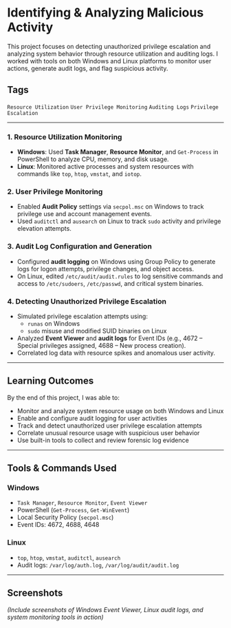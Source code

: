 # Identifying & Analyzing Malicious Activity

This project focuses on detecting unauthorized privilege escalation and analyzing system behavior through resource utilization and auditing logs. I worked with tools on both Windows and Linux platforms to monitor user actions, generate audit logs, and flag suspicious activity.

## Tags
`Resource Utilization` `User Privilege Monitoring` `Auditing Logs` `Privilege Escalation`

---

### 1. Resource Utilization Monitoring
- **Windows**: Used **Task Manager**, **Resource Monitor**, and `Get-Process` in PowerShell to analyze CPU, memory, and disk usage.
- **Linux**: Monitored active processes and system resources with commands like `top`, `htop`, `vmstat`, and `iotop`.

### 2. User Privilege Monitoring
- Enabled **Audit Policy** settings via `secpol.msc` on Windows to track privilege use and account management events.
- Used `auditctl` and `ausearch` on Linux to track `sudo` activity and privilege elevation attempts.

### 3. Audit Log Configuration and Generation
- Configured **audit logging** on Windows using Group Policy to generate logs for logon attempts, privilege changes, and object access.
- On Linux, edited `/etc/audit/audit.rules` to log sensitive commands and access to `/etc/sudoers`, `/etc/passwd`, and critical system binaries.

### 4. Detecting Unauthorized Privilege Escalation
- Simulated privilege escalation attempts using:
  - `runas` on Windows
  - `sudo` misuse and modified SUID binaries on Linux
- Analyzed **Event Viewer** and **audit logs** for Event IDs (e.g., 4672 – Special privileges assigned, 4688 – New process creation).
- Correlated log data with resource spikes and anomalous user activity.

---

## Learning Outcomes

By the end of this project, I was able to:

- Monitor and analyze system resource usage on both Windows and Linux
- Enable and configure audit logging for user activities
- Track and detect unauthorized user privilege escalation attempts
- Correlate unusual resource usage with suspicious user behavior
- Use built-in tools to collect and review forensic log evidence

---

## Tools & Commands Used

### Windows
- `Task Manager`, `Resource Monitor`, `Event Viewer`
- PowerShell (`Get-Process`, `Get-WinEvent`)
- Local Security Policy (`secpol.msc`)
- Event IDs: 4672, 4688, 4648

### Linux
- `top`, `htop`, `vmstat`, `auditctl`, `ausearch`
- Audit logs: `/var/log/auth.log`, `/var/log/audit/audit.log`

---

## Screenshots
*(Include screenshots of Windows Event Viewer, Linux audit logs, and system monitoring tools in action)*


